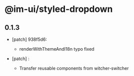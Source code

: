 # @im-ui/styled-dropdown

## 0.1.3
- [patch] 938f5d6:

  - renderWithThemeAndI18n typo fixed
- [patch] :

  - Transfer reusable components from witcher-switcher
